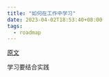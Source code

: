 ```yaml
---
title: "如何在工作中学习"
date: 2023-04-02T18:53:40+08:00
tags:
  - roadmap
---
```


[原文](https://plantegg.github.io/2018/05/23/%E5%A6%82%E4%BD%95%E5%9C%A8%E5%B7%A5%E4%BD%9C%E4%B8%AD%E5%AD%A6%E4%B9%A0/)

学习要结合实践
